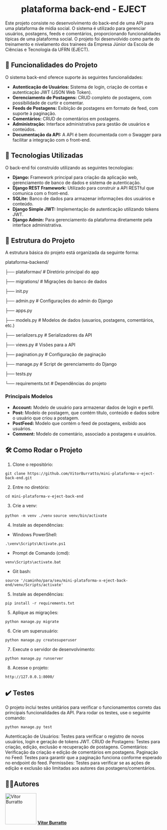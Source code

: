 <h1 align="center"> plataforma back-end - EJECT </h1>

Este projeto consiste no desenvolvimento do back-end de uma API para uma plataforma de mídia social. O sistema é utilizado para gerenciar usuários, postagens, feeds e comentários, proporcionando funcionalidades típicas de uma plataforma social. O projeto foi desenvolvido como parte do treinamento e nivelamento dos trainees da Empresa Júnior da Escola de Ciências e Tecnologia da UFRN (EJECT).


## 🔧 Funcionalidades do Projeto

O sistema back-end oferece suporte às seguintes funcionalidades:

- **Autenticação de Usuários:** Sistema de login, criação de contas e autenticação JWT (JSON Web Token).
- **Gerenciamento de Postagens:** CRUD completo de postagens, com possibilidade de curtir e comentar.
- **Feeds de Postagens:** Exibição de postagens em formato de feed, com suporte à paginação.
- **Comentários:** CRUD de comentários em postagens.
- **Administração:** Interface administrativa para gestão de usuários e conteúdos.
- **Documentação da API:** A API é bem documentada com o Swagger para facilitar a integração com o front-end.


## 🚀 Tecnologias Utilizadas

O back-end foi construído utilizando as seguintes tecnologias:

- **Django:** Framework principal para criação da aplicação web, gerenciamento de banco de dados e sistema de autenticação.
- **Django REST Framework:** Utilizado para construir a API RESTful que comunica com o front-end.
- **SQLite:** Banco de dados para armazenar informações dos usuários e conteúdo.
- **Django Simple JWT:** Implementação de autenticação utilizando tokens JWT.
- **Django Admin:** Para gerenciamento da plataforma diretamente pela interface administrativa.


## 📁 Estrutura do Projeto

A estrutura básica do projeto está organizada da seguinte forma:

plataforma-backend/ 

├── plataformav/ # Diretório principal do app 

├── migrations/ # Migrações do banco de dados 

├── init.py  

├── admin.py # Configurações do admin do Django 

├── apps.py 

├── models.py # Modelos de dados (usuarios, postagens, comentários, etc.) 

├── serializers.py # Serializadores da API 

├── views.py # Visões para a API 

├── pagination.py # Configuração de paginação 

├── manage.py # Script de gerenciamento do Django 

├── tests.py

└── requirements.txt # Dependências do projeto


### Principais Modelos

- **Account:** Modelo de usuário para armazenar dados de login e perfil.
- **Post:** Modelo de postagem, que contém título, conteúdo e dados sobre o usuário que criou a postagem.
- **PostFeed:** Modelo que contém o feed de postagens, exibido aos usuários.
- **Comment:** Modelo de comentário, associado a postagens e usuários.


## 🛠 Como Rodar o Projeto  

1. Clone o repositório:

`git clone https://github.com/VitorBurratto/mini-plataforma-v-eject-back-end.git`

2. Entre no diretório:

`cd mini-plataforma-v-eject-back-end`

3. Crie a venv:

`python -m venv ./venv`
`source venv/bin/activate`

4. Instale as dependências:
    
- Windows PowerShell:

`.\venv\Scripts\Activate.ps1`

- Prompt de Comando (cmd):

`venv\Scripts\activate.bat`

- Git bash:

`source '/caminho/para/seu/mini-plataforma-x-eject-back-end/venv/Scripts/activate'`

5. Instale as dependências:

`pip install -r requirements.txt`

5. Aplique as migrações:

`python manage.py migrate`

6. Crie um superusuário:

`python manage.py createsuperuser`

7. Execute o servidor de desenvolvimento:

`python manage.py runserver`

8. Acesse o projeto:

`http://127.0.0.1:8000/`


## ✔️ Testes

O projeto inclui testes unitários para verificar o funcionamentos correto das principais funcionalidades da API. Para rodar os testes, use o seguinte comando:

`python manage.py test`

Autenticação de Usuários: Testes para verificar o registro de novos usuários, login e geração de tokens JWT.
CRUD de Postagens: Testes para criação, edição, exclusão e recuperação de postagens.
Comentários: Verificação da criação e edição de comentários em postagens.
Paginação no Feed: Testes para garantir que a paginação funciona conforme esperado no endpoint do feed.
Permissões: Testes para verificar se as ações de edição e exclusão são limitadas aos autores das postagens/comentários.


## 🧑‍💻Autores

<img src="https://github.com/VitorBurratto.png" alt="Vítor Burratto" width="100" height="100"/> **[Vítor Burratto](https://github.com/VitorBurratto)**

